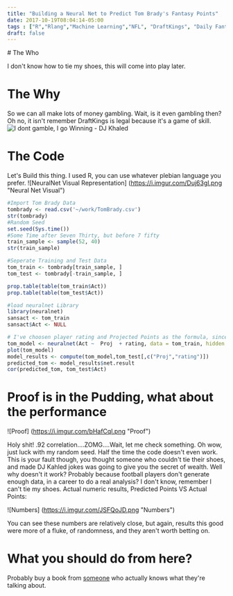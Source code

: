 ```yaml
---
title: "Building a Neural Net to Predict Tom Brady's Fantasy Points"
date: 2017-10-19T08:04:14-05:00
tags : ["R","Rlang","Machine Learning","NFL", "DraftKings", "Daily Fantasy", "Predictive Math"]
draft: false
---
```


<link rel="stylesheet" href="https://openmonstervision.github.io/blog/css/prism.css" />
<script src="https://openmonstervision.github.io/blog/js/prism.js" type="text/javascript"></script>
# The Who

I don't know how to tie my shoes, this will come into play later. 

# The Why

So we can all make lots of money gambling. Wait, is it even gambling then? Oh no, it isn't remember DraftKings is legal because it's a game of skill. ![I dont gamble, I go Winning - DJ Khaled](https://i.imgur.com/TM36czP.jpg "DJ Khaled")

# The Code 

Let's Build this thing. I used R, you can use whatever plebian language you prefer. ![NeuralNet Visual Representation] (https://i.imgur.com/Duj63gI.png "Neural Net Visual")

``` r
#Import Tom Brady Data
tombrady <- read.csv('~/work/TomBrady.csv')
str(tombrady)
#Random Seed
set.seed(Sys.time())
#Some Time after Seven Thirty, but before 7 fifty
train_sample <- sample(52, 40)
str(train_sample)

#Seperate Training and Test Data
tom_train <- tombrady[train_sample, ]
tom_test <- tombrady[-train_sample, ]

prop.table(table(tom_train$Act))
prop.table(table(tom_test$Act))

#load neuralnet Library
library(neuralnet)
sansact <- tom_train
sansact$Act <- NULL

# I've choosen player rating and Projected Points as the formula, since those will be available before the game
tom_model <- neuralnet(Act ~  Proj  + rating, data = tom_train, hidden = 5)
plot(tom_model)
model_results <- compute(tom_model,tom_test[,c("Proj","rating")])
predicted_tom <- model_results$net.result
cor(predicted_tom, tom_test$Act)
```

# Proof is in the Pudding, what about the performance

![Proof] (https://i.imgur.com/bHafCql.png "Proof")

Holy shit! .92 correlation....ZOMG....Wait, let me check something. Oh wow, just luck with my random seed. Half the time the code doesn't even work. This is your fault though, you thought someone who couldn't tie their shoes, and made DJ Kahled jokes was going to give you the secret of wealth. Well why doesn't it work? Probably because football players don't generate enough data, in a career to do a real analysis? I don't know, remember I can't tie my shoes. Actual numeric results, Predicted Points VS Actual Points:

![Numbers] (https://i.imgur.com/JSFQoJD.png "Numbers")

You can see these numbers are relatively close, but again, results this good were more of a fluke, of randomness, and they aren't worth betting on.

# What you should do from here?

Probably buy a book from [someone](https://www.amazon.com/gp/product/0143125087/ref=as_li_qf_sp_asin_il_tl?ie=UTF8&tag=bsdpblog-20&camp=1789&creative=9325&linkCode=as2&creativeASIN=0143125087&linkId=830177ea55aad172e6957277bb7c6c32) who actually knows what they're talking about.
